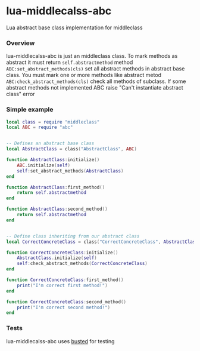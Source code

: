 # lua-middlecalss-abc
Lua abstract base class implementation for middleclass 

### Overview
lua-middlecalss-abc is just an middleclass class. 
To mark methods as abstract it must return ```self.abstractmethod```
method ```ABC:set_abstract_methods(cls)``` set all abstract methods in abstract base class. You must mark one or more methods like abstract
metod ```ABC:check_abstract_methods(cls)``` check all methods of subclass. If some abstract methods not implemented ABC raise "Can't instantiate abstract class" error

### Simple example 

```lua
local class = require "middleclass"
local ABC = require "abc"


-- Defines an abstract base class
local AbstractClass = class("AbstractClass", ABC)

function AbstractClass:initialize()
    ABC.initialize(self)
    self:set_abstract_methods(AbstractClass)
end

function AbstractClass:first_method()
    return self.abstractmethod
end

function AbstractClass:second_method()
    return self.abstractmethod
end


-- Define class inheriting from our abstract class
local CorrectConcreteClass = class("CorrectConcreteClass", AbstractClass)

function CorrectConcreteClass:initialize()
    AbstractClass.initialize(self)
    self:check_abstract_methods(CorrectConcreteClass)
end

function CorrectConcreteClass:first_method()
    print("I'm correct first method!")
end

function CorrectConcreteClass:second_method()
    print("I'm correct second method!")
end
```

### Tests
lua-middlecalss-abc uses [busted](http://olivinelabs.com/busted/) for testing 

